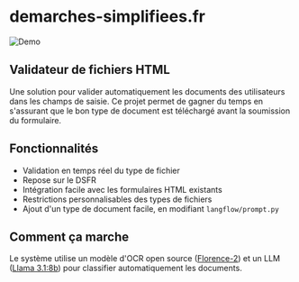# demarches-simplifiees.fr

![Demo](demo.gif)

## Validateur de fichiers HTML

Une solution pour valider automatiquement les documents des utilisateurs dans les champs de saisie. 
Ce projet permet de gagner du temps en s'assurant que le bon type de document est téléchargé avant la soumission du formulaire.

## Fonctionnalités

- Validation en temps réel du type de fichier
- Repose sur le DSFR 
- Intégration facile avec les formulaires HTML existants
- Restrictions personnalisables des types de fichiers
- Ajout d'un type de document facile, en modifiant `langflow/prompt.py`

## Comment ça marche

Le système utilise un modèle d'OCR open source ([Florence-2](https://huggingface.co/microsoft/Florence-2-base)) et un LLM ([Llama 3.1:8b](https://huggingface.co/meta-llama/Llama-3.1-8B)) pour classifier automatiquement les documents.


